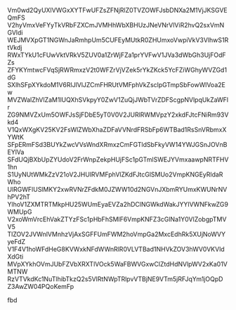 Vm0wd2QyUXlVWGxXYTFwUFZsZFNjRlZ0TVZOWFJsbDNXa2M1VjJKSGVEQmFS
V2hyVmxVeFYyTkVRbFZXCmJVMHhWbXBHUzJNeVNrVlViR2hvQ2sxVmNGVldi
WEJMVXpGT1NGWnJaRmhpUm5CUFEyMUtkR0ZHUmxoVwpiVkV3VlhwS1RtVkdj
RWxTYkU1cFUwVktVRkV5ZUV0a1ZrWjFZa1prYVFwV1JVa3dWbGh3UjFOdFZs
ZFYKYmtwcFVqSjRWRmxzV2t0WFZrVjVZek5rYkZKck5YcFZiWGhyWVZGd1dG
SXlhSFpXYkdoM1V6RlJlVlJZCmFHRUtVMFphVkZsclpGTmpSbFowWlVoa2Ew
MVZWalZhVlZaM1lUQXhSVkpyY0ZwV1ZuQjJWbTVrZDFScgpNVlpqUkZaWFlr
ZG9NMVZxUm5OWFJsSjFDbE5yT0V0V2JURlRWMVpzY2xkdFJtcFNiRm93Vkd4
V1QxWXgKV25KV2FsWlZWbXhaZDFaVVNrdFRSbFp6WTBad1RsSnVRbmxXYWtK
SFpERmFSd3BUYkZwcVVsWndXRmxzCmFGTldSbFkyVW14YWJGSnJOVnBEYlVa
SFdUQjBXbUpZYUdoV2FrWnpZekpHUjFSc1pGTmlSWEJYVmxaawpNRTFHV1hn
S1UyNUtWMkZzV21oV2JHUlRVMFphVlZKdFJtcGlSMUo2VmpKNGEyRldaRWho
UlRGWFlUSlMKY2xwRVNrZFdkM0JZWW10d2NGVnJXbmRYUmxKWUNrNVhPV2hT
YlhoV1ZXMTRTMkpHU25WUmEyaEVZa2hDClNGWkdWakJYYlVWNFkwZG9WMUpG
V2xoWmVrcEhVakZTYzFSc1pHbFhSMlF6VmpKNFZ3cGlNa1Y0VlZobgpTMVV5
TlZOV2JVWnlVMnhzVjAxSGFFUmFWM2hoVmpGa2MxcEdhRk5XUjNoWVYyeFdZ
V1F4V1hoWFdHeG8KVWxkNFdWWnRlR0VLVTBad1NHVkZOV3hWV0VKVldXdGti
MVpXYkhOVmJUbFZVbXRXTlVOck5WaFBWVGxwClZtdHdNVlpWV2xKa01VMTNW
RzVTVkdKc1NuTlhibTkzQ2s5VlRtNWpTRlpvVTBjNE9VTm5jRFJqYm1jOQpD
Z3AwZW04PQoKemFp

fbd